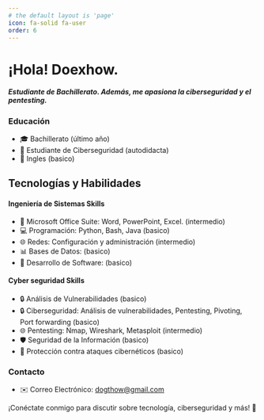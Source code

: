 ```yaml
---
# the default layout is 'page'
icon: fa-solid fa-user
order: 6
---
```

# ¡Hola! Doexhow.
##### Estudiante de Bachillerato. Además, me apasiona la ciberseguridad y el pentesting.

### Educación
- 🎓 Bachillerato (último año)
- 📘 Estudiante de Ciberseguridad (autodidacta)
- 📄 Ingles (basico)

## Tecnologías y Habilidades

#### Ingeniería de Sistemas Skills
- 💼 Microsoft Office Suite: Word, PowerPoint, Excel. (intermedio)
- 💻 Programación: Python, Bash, Java (basico)
- 🌐 Redes: Configuración y administración  (intermedio)
- 📊 Bases de Datos: (basico)
- 🔄 Desarrollo de Software: (basico)

#### Cyber seguridad Skills
- 🔒 Análisis de Vulnerabilidades (basico)
- 🔒 Ciberseguridad: Análisis de vulnerabilidades, Pentesting, Pivoting, Port forwarding (basico)
- 🌐 Pentesting: Nmap, Wireshark, Metasploit (intermedio)
- 🛡️ Seguridad de la Información (basico)
- 🚧 Protección contra ataques cibernéticos (basico)

### Contacto
- ✉️ Correo Electrónico: dogthow@gmail.com
  
¡Conéctate conmigo para discutir sobre tecnología, ciberseguridad y más! 🤝